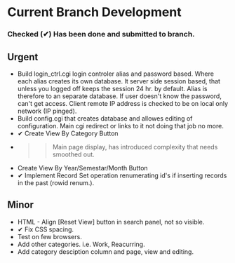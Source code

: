 
# Current Branch Development
### Checked (&#10004;) Has been done and submitted to branch.
## Urgent
* Build login_ctrl.cgi login controler alias and password based. Where each alias creates its own database. It server side session based, that unless you logged off keeps the session 24 hr. by default. Alias is therefore to an separate database. If user doesn't know the password, can't get access. Client remote IP address is checked to be on local only network (IP pinged).
* Build config.cgi that creates database and allowes editing of configuration. Main cgi redirect or links to it not doing that job no more.
* &#10004; Create View By Category Button
* >> Main page display, has introduced complexity that needs smoothed out.
* Create View By Year/Semestar/Month Button
* &#10004; Implement Record Set operation renumerating id's if inserting records in the past (rowid renum.).

## Minor
* HTML - Align [Reset View] button in search panel, not so visible.
* &#10004; Fix CSS spacing.
* Test on few browsers.
* Add other categories. i.e. Work, Reacurring.
* Add category desciption column and page, view and editing.
